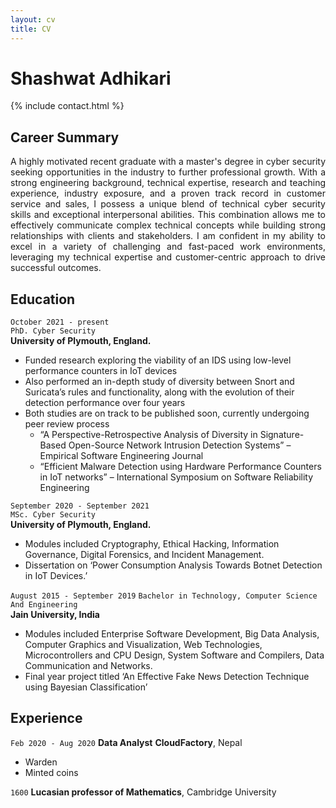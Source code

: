```yaml
---
layout: cv
title: CV
---
```


# Shashwat Adhikari

{% include contact.html %}

## Career Summary

<div align="justify">

A highly motivated recent graduate with a master's degree in cyber security seeking opportunities in the industry to further professional growth. With a strong engineering background, technical expertise, research and teaching experience, industry exposure, and a proven track record in customer service and sales, I possess a unique blend of technical cyber security skills and exceptional interpersonal abilities. This combination allows me to effectively communicate complex technical concepts while building strong relationships with clients and stakeholders. I am confident in my ability to excel in a variety of challenging and fast-paced work environments, leveraging my technical expertise and customer-centric approach to drive successful outcomes.

</div>

## Education


`October 2021 - present`  <br>
`PhD. Cyber Security`  
__University of Plymouth, England.__  


* Funded research exploring the viability of an IDS using low-level performance counters in IoT 
devices
* Also performed an in-depth study of diversity between Snort and Suricata’s rules and functionality, along with the evolution of their detection performance over four years
* Both studies are on track to be published soon, currently undergoing peer review process 
	* “A Perspective-Retrospective Analysis of Diversity in Signature-Based Open-Source Network Intrusion Detection Systems” – Empirical Software Engineering Journal
	* “Efficient Malware Detection using Hardware Performance Counters in IoT networks” – International Symposium on Software Reliability Engineering

`September 2020 - September 2021`  
`MSc. Cyber Security`  
__University of Plymouth, England.__  


* Modules included Cryptography, Ethical Hacking, Information Governance, Digital Forensics, and Incident Management.
* Dissertation on ‘Power Consumption Analysis Towards Botnet Detection in IoT Devices.’


`August 2015 - September 2019`
`Bachelor in Technology, Computer Science And Engineering`  
__Jain University, India__

* Modules included Enterprise Software Development, Big Data Analysis, Computer Graphics 
and Visualization, Web Technologies, Microcontrollers and CPU Design, System Software and 
Compilers, Data Communication and Networks.
* Final year project titled ‘An Effective Fake News Detection Technique using Bayesian 
Classification’



## Experience

`Feb 2020 - Aug 2020`
__Data Analyst__ __CloudFactory__, Nepal



- Warden
- Minted coins

`1600`
__Lucasian professor of Mathematics__, Cambridge University
